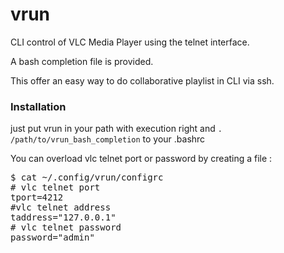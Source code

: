 vrun
====

CLI control of VLC Media Player  using the telnet interface.

A bash completion file is provided.

This offer an easy way to do collaborative playlist in CLI via ssh.


### Installation

just put vrun in your path with execution right and ```. /path/to/vrun_bash_completion``` to your .bashrc

You can overload vlc telnet port or password by creating a file :
<pre>
$ cat ~/.config/vrun/configrc
# vlc telnet port
tport=4212
#vlc telnet address
taddress="127.0.0.1"
# vlc telnet password
password="admin"
</pre>
